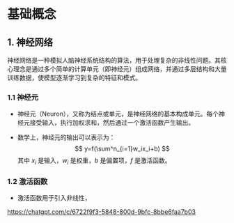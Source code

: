 # 基础概念

## 1. 神经网络

神经网络是一种模拟人脑神经系统结构的算法，用于处理复杂的非线性问题。其核心理念是通过多个简单的计算单元（即神经元）组成网络，并通过多层结构和大量训练数据，使模型逐渐学习到复杂的特征和模式。

### 1.1 神经元

- 神经元（Neuron），又称为结点或单元，是神经网络的基本构成单元。每个神经元接受输入，执行加权求和，然后通过一个激活函数产生输出。

- 数学上，神经元的输出可以表示为：
    $$
    y=f(\sum^n_{i=1}w_ix_i+b)
    $$
    其中 $x_i$ 是输入，$w_i$ 是权重，$b$ 是偏置项，$f$ 是激活函数。

### 1.2 激活函数

- 激活函数用于引入非线性，

https://chatgpt.com/c/6722f9f3-5848-800d-9bfc-8bbe6faa7b03







